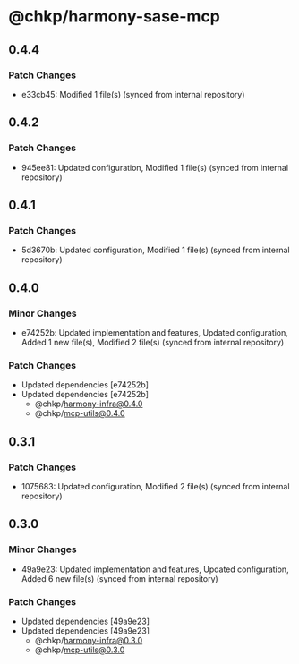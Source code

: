 # @chkp/harmony-sase-mcp

## 0.4.4

### Patch Changes

- e33cb45: Modified 1 file(s) (synced from internal repository)

## 0.4.2

### Patch Changes

- 945ee81: Updated configuration, Modified 1 file(s) (synced from internal repository)

## 0.4.1

### Patch Changes

- 5d3670b: Updated configuration, Modified 1 file(s) (synced from internal repository)

## 0.4.0

### Minor Changes

- e74252b: Updated implementation and features, Updated configuration, Added 1 new file(s), Modified 2 file(s) (synced from internal repository)

### Patch Changes

- Updated dependencies [e74252b]
- Updated dependencies [e74252b]
  - @chkp/harmony-infra@0.4.0
  - @chkp/mcp-utils@0.4.0

## 0.3.1

### Patch Changes

- 1075683: Updated configuration, Modified 2 file(s) (synced from internal repository)

## 0.3.0

### Minor Changes

- 49a9e23: Updated implementation and features, Updated configuration, Added 6 new file(s) (synced from internal repository)

### Patch Changes

- Updated dependencies [49a9e23]
- Updated dependencies [49a9e23]
  - @chkp/harmony-infra@0.3.0
  - @chkp/mcp-utils@0.3.0
